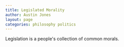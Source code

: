 ```yaml
---
title: Legislated Morality
author: Austin Jones
layout: page
categories: philosophy politics
---
```



Legislation is a people's collection of common morals.
